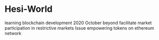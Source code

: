 # Hesi-World
learning blockchain development 2020 October beyond
facilitate market participation in restrictive markets
Issue empowering tokens on ethereum network
